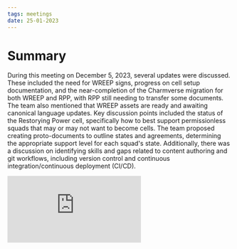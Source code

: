 ```yaml
---
tags: meetings
date: 25-01-2023
---
```

# Summary

During this meeting on December 5, 2023, several updates were discussed. These included the need for WREEP signs, progress on cell setup documentation, and the near-completion of the Charmverse migration for both WREEP and RPP, with RPP still needing to transfer some documents. The team also mentioned that WREEP assets are ready and awaiting canonical language updates. Key discussion points included the status of the Restorying Power cell, specifically how to best support permissionless squads that may or may not want to become cells. The team proposed creating proto-documents to outline states and agreements, determining the appropriate support level for each squad's state. Additionally, there was a discussion on identifying skills and gaps related to content authoring and git workflows, including version control and continuous integration/continuous deployment (CI/CD).

![DAO Primitives Weekly Meeting (12_5_23).md](https://cdn.charmverse.io/user-content/215aa41f-717d-493c-a04b-09eaa7ea95fa/2beed44d-ee04-47c9-b7b7-2a0f736d330f/DAO-Primitives-Weekly-Meeting-(12_5_23).md)
